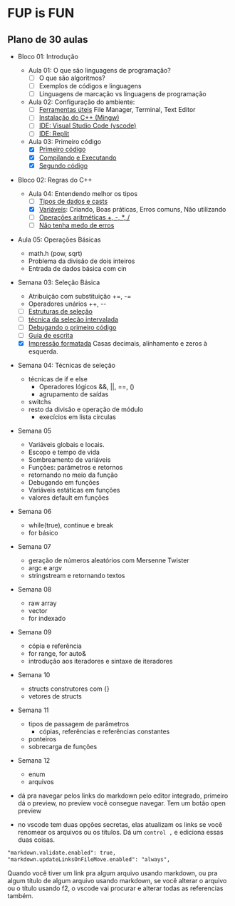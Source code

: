 # FUP is FUN

## Plano de 30 aulas

- Bloco 01: Introdução
  - Aula 01: O que são linguagens de programação?
    - [ ] O que são algoritmos?
    - [ ] Exemplos de códigos e linguagens
    - [ ] Linguagens de marcação vs linguagens de programação
  - Aula 02: Configuração do ambiente:
    - [ ] [Ferramentas úteis](wiki/ferramentas_uteis.md) File Manager, Terminal, Text Editor
    - [ ] [Instalação do C++ (Mingw)](wiki/configure_cpp.md)
    - [ ] [IDE: Visual Studio Code (vscode)](wiki/configure_vscode.md)
    - [ ] [IDE: Replit](wiki/configure_replit.md)
  - Aula 03: Primeiro código
    - [x] [Primeiro código](wiki/primeiro_codigo.md)
    - [x] [Compilando e Executando](wiki/compilando.md)
    - [x] [Segundo código](wiki/segundo_codigo.md)
- Bloco 02: Regras do C++
  - Aula 04: Entendendo melhor os tipos
    - [ ] [Tipos de dados e casts](wiki/tipos.md)
    - [x] [Variáveis](wiki/variaveis.md): Criando, Boas práticas, Erros comuns, Não utilizando
    - [ ] [Operações aritméticas +, -, *, /](wiki/operacoes.md)
    - [ ] [Não tenha medo de erros](wiki/erros_variaveis.md)
- Aula 05: Operações Básicas
  - math.h (pow, sqrt)
  - Problema da divisão de dois inteiros
  - Entrada de dados básica com cin
- Semana 03: Seleção Básica
  - Atribuição com substituição +=, -=
  - Operadores unários ++, --
  - [ ] [Estruturas de seleção](wiki/estruturas_de_selecao.md)
  - [ ] [técnica da seleção intervalada](wiki/tecnica_selecao_intervalada.md)
  - [ ] [Debugando o primeiro código](wiki/debugando.md)
  - [ ] [Guia de escrita](wiki/guia_de_estilo.md)
  - [x] [Impressão formatada](wiki/impressao_formatada.md) Casas decimais, alinhamento e zeros à esquerda.
- Semana 04: Técnicas de seleção
  - técnicas de if e else
    - Operadores lógicos &&, ||, ==, ()
    - agrupamento de saídas
  - switchs
  - resto da divisão e operação de módulo
    - execícios em lista circulas
- Semana 05
  - Variáveis globais e locais.
  - Escopo e tempo de vida
  - Sombreamento de variáveis
  - Funções: parâmetros e retornos
  - retornando no meio da função
  - Debugando em funções
  - Variáveis estáticas em funções
  - valores default em funções
- Semana 06
  - while(true), continue e break
  - for básico
- Semana 07
  - geração de números aleatórios com Mersenne Twister
  - argc e argv
  - stringstream e retornando textos
- Semana 08
  - raw array
  - vector
  - for indexado
- Semana 09
  - cópia e referência
  - for range, for auto&
  - introdução aos iteradores e sintaxe de iteradores
- Semana 10
  - structs construtores com {}
  - vetores de structs
- Semana 11
  - tipos de passagem de parâmetros
    - cópias, referências e referências constantes
  - ponteiros
  - sobrecarga de funções
- Semana 12
  - enum
  - arquivos
  
- dá pra navegar pelos links do markdown pelo editor integrado, primeiro dá o preview, no preview você consegue navegar. Tem um botão open preview
- no vscode tem duas opções secretas, elas atualizam os links se você renomear os arquivos ou os títulos. Dá um `control ,` e ediciona essas duas coisas.

```txt
"markdown.validate.enabled": true,
"markdown.updateLinksOnFileMove.enabled": "always",
```

Quando você tiver um link pra algum arquivo usando markdown, ou pra algum título de algum arquivo usando markdown, se você alterar o arquivo ou o título usando f2, o vscode vai procurar e alterar todas as referencias também.
